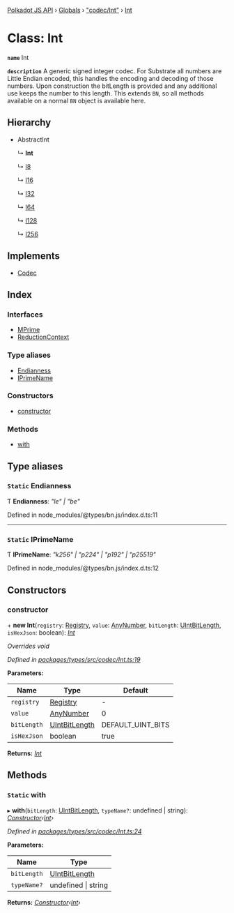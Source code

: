 [Polkadot JS API](../README.md) › [Globals](../globals.md) › ["codec/Int"](../modules/_codec_int_.md) › [Int](_codec_int_.int.md)

# Class: Int

**`name`** Int

**`description`** 
A generic signed integer codec. For Substrate all numbers are Little Endian encoded,
this handles the encoding and decoding of those numbers. Upon construction
the bitLength is provided and any additional use keeps the number to this
length. This extends `BN`, so all methods available on a normal `BN` object
is available here.

## Hierarchy

* AbstractInt

  ↳ **Int**

  ↳ [I8](_primitive_i8_.i8.md)

  ↳ [I16](_primitive_i16_.i16.md)

  ↳ [I32](_primitive_i32_.i32.md)

  ↳ [I64](_primitive_i64_.i64.md)

  ↳ [I128](_primitive_i128_.i128.md)

  ↳ [I256](_primitive_i256_.i256.md)

## Implements

* [Codec](../interfaces/_types_codec_.codec.md)

## Index

### Interfaces

* [MPrime](../interfaces/_codec_int_.int.mprime.md)
* [ReductionContext](../interfaces/_codec_int_.int.reductioncontext.md)

### Type aliases

* [Endianness](_codec_int_.int.md#static-endianness)
* [IPrimeName](_codec_int_.int.md#static-iprimename)

### Constructors

* [constructor](_codec_int_.int.md#constructor)

### Methods

* [with](_codec_int_.int.md#static-with)

## Type aliases

### `Static` Endianness

Ƭ **Endianness**: *"le" | "be"*

Defined in node_modules/@types/bn.js/index.d.ts:11

___

### `Static` IPrimeName

Ƭ **IPrimeName**: *"k256" | "p224" | "p192" | "p25519"*

Defined in node_modules/@types/bn.js/index.d.ts:12

## Constructors

###  constructor

\+ **new Int**(`registry`: [Registry](../interfaces/_types_registry_.registry.md), `value`: [AnyNumber](../modules/_types_helpers_.md#anynumber), `bitLength`: [UIntBitLength](../modules/_codec_abstractint_.md#uintbitlength), `isHexJson`: boolean): *[Int](_codec_int_.int.md)*

*Overrides void*

*Defined in [packages/types/src/codec/Int.ts:19](https://github.com/polkadot-js/api/blob/55d8c58d95/packages/types/src/codec/Int.ts#L19)*

**Parameters:**

Name | Type | Default |
------ | ------ | ------ |
`registry` | [Registry](../interfaces/_types_registry_.registry.md) | - |
`value` | [AnyNumber](../modules/_types_helpers_.md#anynumber) | 0 |
`bitLength` | [UIntBitLength](../modules/_codec_abstractint_.md#uintbitlength) | DEFAULT_UINT_BITS |
`isHexJson` | boolean | true |

**Returns:** *[Int](_codec_int_.int.md)*

## Methods

### `Static` with

▸ **with**(`bitLength`: [UIntBitLength](../modules/_codec_abstractint_.md#uintbitlength), `typeName?`: undefined | string): *[Constructor](../interfaces/_types_codec_.constructor.md)‹[Int](_codec_int_.int.md)›*

*Defined in [packages/types/src/codec/Int.ts:24](https://github.com/polkadot-js/api/blob/55d8c58d95/packages/types/src/codec/Int.ts#L24)*

**Parameters:**

Name | Type |
------ | ------ |
`bitLength` | [UIntBitLength](../modules/_codec_abstractint_.md#uintbitlength) |
`typeName?` | undefined &#124; string |

**Returns:** *[Constructor](../interfaces/_types_codec_.constructor.md)‹[Int](_codec_int_.int.md)›*
